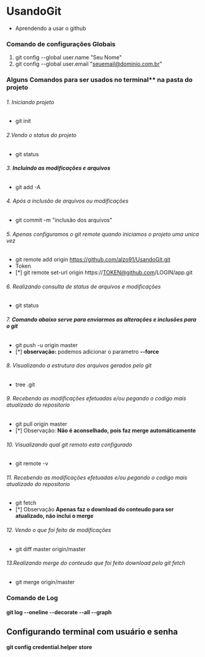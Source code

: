 # UsandoGit
* Aprendendo a usar o github

### Comando de configurações Globais

1. git config --global user.name "Seu Nome"
2. git config --global user.email "seuemail@dominio.com.br"

### Alguns Comandos para ser usados no terminal** na pasta do projeto

###### 1. *Iniciando projeto*
- git init

###### 2.*Vendo o status do projeto*
- git status

###### 3. **Incluindo as modificações e arquivos**
- git add -A

###### 4. *Após a inclusão de arquivos ou modificações*
- git commit -m "inclusão dos arquivos"

###### 5. *Apenas configuramos o git remote quando iniciamos o projeto uma unica vez*
- git remote add origin https://github.com/alzo91/UsandoGit.git
- Token
- [*] git remote set-url origin https://TOKEN@github.com/LOGIN/app.git

###### 6. *Realizando consulta de status de arquivos e modificações*
- git status

###### 7. **Comando abaixo serve para enviarmos as alterações e inclusões para o git**
- git push -u origin master 
- [*] **observação:** podemos adicionar o parametro **--force**

###### 8. *Visualizando a estrutura dos arquivos gerados pelo git*
- tree .git

###### 9. *Recebendo as modificações efetuadas e/ou pegando o codigo mais atualizado do repositorio*
- git pull origin master 
- [*] Observação: **Não é aconselhado, pois faz merge automáticamente**
  
###### 10. *Visualizando qual git remoto esta configurado*
- git remote -v

###### 11. *Recebendo as modificações efetuadas e/ou pegando o codigo mais atualizado do repositorio*
- git fetch 
- [*] Observação **Apenas faz o download do conteudo para ser atualizado, não inclui o merge**

###### 12. *Vendo o que foi feito de modificações*
- git diff master origin/master

###### 13.*Realizando merge do conteudo que foi feito download pelo* _git fetch_
- git merge origin/master

### Comando de Log

#### git log --oneline --decorate --all --graph

## Configurando terminal com usuário e senha
#### git config credential.helper store


